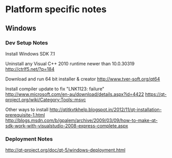 # Platform specific notes #

## Windows ##

### Dev Setup Notes ###

Install Windows SDK 7.1

Uninstall any Visual C++ 2010 runtime newer than 10.0.30319
http://ctrlf5.net/?p=184

Download and run 64 bit installer & creator
http://www.tver-soft.org/qt64

Install compiler update to fix "LNK1123: failure"
http://www.microsoft.com/en-au/download/details.aspx?id=4422
https://qt-project.org/wiki/Category:Tools::msvc



Other ways to install
http://qtitkvtkhelp.blogspot.in/2012/11/qt-installation-prerequisite-1.html
http://blogs.msdn.com/b/gpalem/archive/2009/03/09/how-to-make-qt-sdk-work-with-visualstudio-2008-express-complete.aspx


### Deployment Notes ###

http://qt-project.org/doc/qt-5/windows-deployment.html

